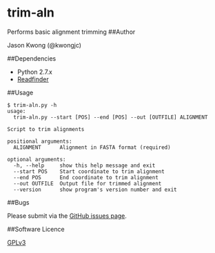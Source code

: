 # trim-aln
Performs basic alignment trimming
##Author

Jason Kwong (@kwongjc)

##Dependencies
* Python 2.7.x
* [Readfinder](https://github.com/kwongj/readfinder)

##Usage

```
$ trim-aln.py -h
usage: 
  trim-aln.py --start [POS] --end [POS] --out [OUTFILE] ALIGNMENT

Script to trim alignments

positional arguments:
  ALIGNMENT      Alignment in FASTA format (required)

optional arguments:
  -h, --help     show this help message and exit
  --start POS    Start coordinate to trim alignment
  --end POS      End coordinate to trim alignment
  --out OUTFILE  Output file for trimmed alignment
  --version      show program's version number and exit
```

##Bugs

Please submit via the [GitHub issues page](https://github.com/kwongj/trim-aln/issues).  

##Software Licence

[GPLv3](https://github.com/kwongj/trim-aln/blob/master/LICENSE)
